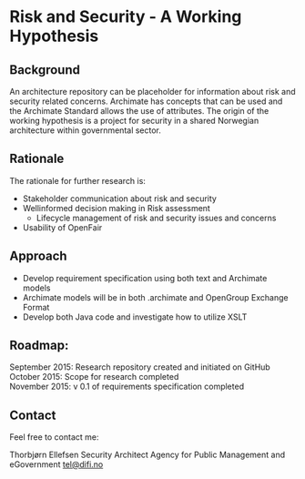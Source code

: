 # Risk and Security - A Working Hypothesis

## Background
An architecture repository can be placeholder for information about risk and security related concerns.
Archimate has concepts that can be used and the Archimate Standard allows the use of attributes.
The origin of the working hypothesis is a project for security in a shared Norwegian architecture within governmental sector.

## Rationale
The rationale for further research is:
- Stakeholder communication about risk and security
- Wellinformed decision making in Risk assessment
  - Lifecycle management of risk and security issues and concerns
- Usability of OpenFair

## Approach
- Develop requirement specification using both text and Archimate models
- Archimate models will be in both .archimate and OpenGroup Exchange Format
- Develop both Java code and investigate how to utilize XSLT

## Roadmap:
September 2015: Research repository created and initiated on GitHub  
October 2015: Scope for research completed  
November 2015: v 0.1 of requirements specification completed  


## Contact
Feel free to contact me:

Thorbjørn Ellefsen
Security Architect
Agency for Public Management and eGovernment
tel@difi.no
